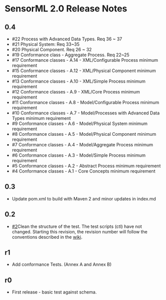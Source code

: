 # SensorML 2.0 Release Notes

## 0.4
- #22 Process with Advanced Data Types. Req 36 ~ 37
- #21 Physical System: Req 33~35
- #20 Physical Component. Req 26 ~ 32
- #19 Conformance class - Aggregate Process. Req 22~25
- #17 Conformance classes - A.14 - XML/Configurable Process minimum requirement
- #15 Conformance classes - A.12 - XML/Physical Component minimum requirement
- #13 Conformance classes - A.10 - XML/Simple Process minimum requirement
- #12 Conformance classes - A.9 - XML/Core Process minimum requirement
- #11 Conformance classes - A.8 - Model/Configurable Process minimum requirement
- #10 Conformance classes - A.7 - Model/Processes with Advanced Data Types minimum requirement
- #9 Conformance classes - A.6 - Model/Physical System minimum requirement
- #8 Conformance classes - A.5 - Model/Physical Component minimum requirement
- #7 Conformance classes - A.4 - Model/Aggregate Process minimum requirement
- #6 Conformance classes - A.3 - Model/Simple Process minimum requirement
- #5 Conformance classes - A.2 - Abstract Process minimum requirement
- #4 Conformance classes - A.1 - Core Concepts minimum requirement

## 0.3

- Update pom.xml to build with Maven 2 and minor updates in index.md

## 0.2

- [#2](https://github.com/opengeospatial/ets-sensorml20/issues/2)Clean the structure of the test. The test scripts (ctl) have not changed. Starting this revision, the revision number will follow the conventions described in the [wiki](https://github.com/opengeospatial/cite/wiki/OGC-Compliance-Testing-Tools).

## r1

  * Add conformance Tests. (Annex A and Annex B)

## r0

  * First release - basic test against schema.
